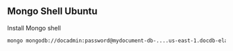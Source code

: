 ## Mongo Shell Ubuntu

Install Mongo shell

```sh
mongo mongodb://docadmin:password@mydocument-db-....us-east-1.docdb-elastic.amazonaws.com:27017 --ssl
```
